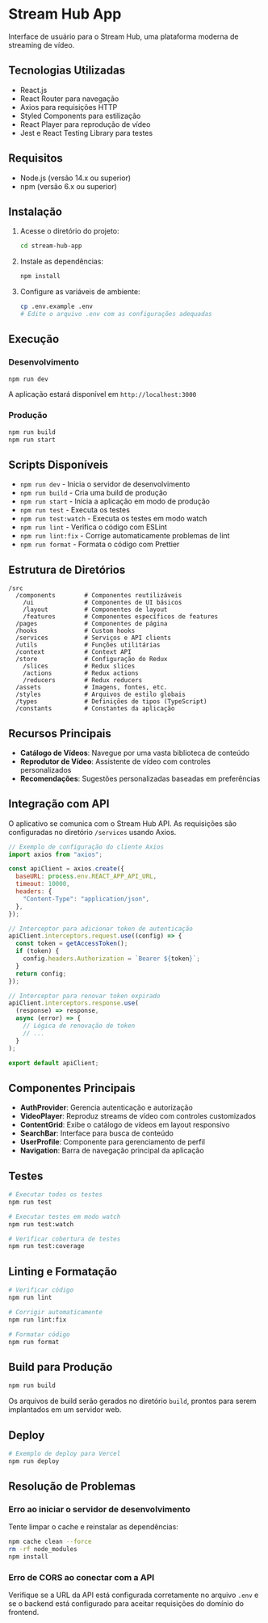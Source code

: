 # Stream Hub App

Interface de usuário para o Stream Hub, uma plataforma moderna de streaming de vídeo.

## Tecnologias Utilizadas

- React.js
- React Router para navegação
- Axios para requisições HTTP
- Styled Components para estilização
- React Player para reprodução de vídeo
- Jest e React Testing Library para testes

## Requisitos

- Node.js (versão 14.x ou superior)
- npm (versão 6.x ou superior)

## Instalação

1. Acesse o diretório do projeto:

   ```bash
   cd stream-hub-app
   ```

2. Instale as dependências:

   ```bash
   npm install
   ```

3. Configure as variáveis de ambiente:
   ```bash
   cp .env.example .env
   # Edite o arquivo .env com as configurações adequadas
   ```

## Execução

### Desenvolvimento

```bash
npm run dev
```

A aplicação estará disponível em `http://localhost:3000`

### Produção

```bash
npm run build
npm run start
```

## Scripts Disponíveis

- `npm run dev` - Inicia o servidor de desenvolvimento
- `npm run build` - Cria uma build de produção
- `npm run start` - Inicia a aplicação em modo de produção
- `npm run test` - Executa os testes
- `npm run test:watch` - Executa os testes em modo watch
- `npm run lint` - Verifica o código com ESLint
- `npm run lint:fix` - Corrige automaticamente problemas de lint
- `npm run format` - Formata o código com Prettier

## Estrutura de Diretórios

```
/src
  /components        # Componentes reutilizáveis
    /ui              # Componentes de UI básicos
    /layout          # Componentes de layout
    /features        # Componentes específicos de features
  /pages             # Componentes de página
  /hooks             # Custom hooks
  /services          # Serviços e API clients
  /utils             # Funções utilitárias
  /context           # Context API
  /store             # Configuração do Redux
    /slices          # Redux slices
    /actions         # Redux actions
    /reducers        # Redux reducers
  /assets            # Imagens, fontes, etc.
  /styles            # Arquivos de estilo globais
  /types             # Definições de tipos (TypeScript)
  /constants         # Constantes da aplicação
```

## Recursos Principais

- **Catálogo de Vídeos**: Navegue por uma vasta biblioteca de conteúdo
- **Reprodutor de Vídeo**: Assistente de vídeo com controles personalizados
- **Recomendações**: Sugestões personalizadas baseadas em preferências

## Integração com API

O aplicativo se comunica com o Stream Hub API. As requisições são configuradas no diretório `/services` usando Axios.

```javascript
// Exemplo de configuração do cliente Axios
import axios from "axios";

const apiClient = axios.create({
  baseURL: process.env.REACT_APP_API_URL,
  timeout: 10000,
  headers: {
    "Content-Type": "application/json",
  },
});

// Interceptor para adicionar token de autenticação
apiClient.interceptors.request.use((config) => {
  const token = getAccessToken();
  if (token) {
    config.headers.Authorization = `Bearer ${token}`;
  }
  return config;
});

// Interceptor para renovar token expirado
apiClient.interceptors.response.use(
  (response) => response,
  async (error) => {
    // Lógica de renovação de token
    // ...
  }
);

export default apiClient;
```

## Componentes Principais

- **AuthProvider**: Gerencia autenticação e autorização
- **VideoPlayer**: Reproduz streams de vídeo com controles customizados
- **ContentGrid**: Exibe o catálogo de vídeos em layout responsivo
- **SearchBar**: Interface para busca de conteúdo
- **UserProfile**: Componente para gerenciamento de perfil
- **Navigation**: Barra de navegação principal da aplicação

## Testes

```bash
# Executar todos os testes
npm run test

# Executar testes em modo watch
npm run test:watch

# Verificar cobertura de testes
npm run test:coverage
```

## Linting e Formatação

```bash
# Verificar código
npm run lint

# Corrigir automaticamente
npm run lint:fix

# Formatar código
npm run format
```

## Build para Produção

```bash
npm run build
```

Os arquivos de build serão gerados no diretório `build`, prontos para serem implantados em um servidor web.

## Deploy

```bash
# Exemplo de deploy para Vercel
npm run deploy
```

## Resolução de Problemas

### Erro ao iniciar o servidor de desenvolvimento

Tente limpar o cache e reinstalar as dependências:

```bash
npm cache clean --force
rm -rf node_modules
npm install
```

### Erro de CORS ao conectar com a API

Verifique se a URL da API está configurada corretamente no arquivo `.env` e se o backend está configurado para aceitar requisições do domínio do frontend.
